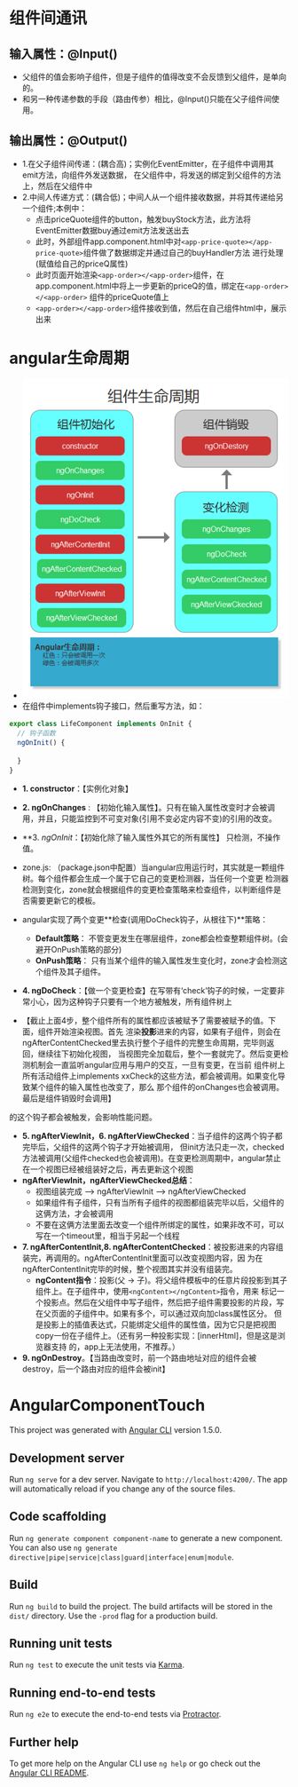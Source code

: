 # 组件间通讯
  ## 输入属性：@Input()
  - 父组件的值会影响子组件，但是子组件的值得改变不会反馈到父组件，是单向的。
  - 和另一种传递参数的手段（路由传参）相比，@Input()只能在父子组件间使用。
  ## 输出属性：@Output()
  - 1.在父子组件间传递：(耦合高)；实例化EventEmitter，在子组件中调用其emit方法，向组件外发送数据，
  在父组件中，将发送的绑定到父组件的方法上，然后在父组件中
  - 2.中间人传递方式：(耦合低)；中间人从一个组件接收数据，并将其传递给另一个组件;本例中：
    - 点击priceQuote组件的button，触发buyStock方法，此方法将EventEmitter<PriceQuote>数据buy通过emit方法发送出去
    - 此时，外部组件app.component.html中对```<app-price-quote></app-price-quote>```组件做了数据绑定并通过自己的buyHandler方法
    进行处理(赋值给自己的priceQ属性)
    - 此时页面开始渲染```<app-order></<app-order>```组件，在app.component.html中将上一步更新的priceQ的值，绑定在```<app-order></<app-order>```
    组件的priceQuote值上
    - ```<app-order></<app-order>```组件接收到值，然后在自己组件html中，展示出来

# angular生命周期
-  ![image](https://github.com/angular4-study/angular-component-touch/blob/master/lifeCycle.png)
- 在组件中implements钩子接口，然后重写方法，如：
```ts
export class LifeComponent implements OnInit {
  // 钩子函数
  ngOnInit() {
  
  }
}
```
- **1. constructor**：【实例化对象】
- **2. ngOnChanges** : 【初始化输入属性】。只有在输入属性改变时才会被调用，并且，只能监控到不可变对象(引用不变必定内容不变)的引用的改变。
- **3. *ngOnInit*：【初始化除了输入属性外其它的所有属性】
只检测，不操作值。
- zone.js: （package.json中配置）当angular应用运行时，其实就是一颗组件树。每个组件都会生成一个属于它自己的变更检测器，当任何一个变更
检测器检测到变化，zone就会根据组件的变更检查策略来检查组件，以判断组件是否需要更新它的模板。
- angular实现了两个变更**检查(调用DoCheck钩子，从根往下)**策略：
  - **Default策略**： 不管变更发生在哪层组件，zone都会检查整颗组件树。(会避开OnPush策略的部分)
  - **OnPush策略**： 只有当某个组件的输入属性发生变化时，zone才会检测这个组件及其子组件。
- **4. ngDoCheck**：【做一个变更检查】在写带有‘check’钩子的时候，一定要非常小心，因为这种钩子只要有一个地方被触发，所有组件树上

- 【截止上面4步，整个组件所有的属性都应该被赋予了需要被赋予的值。下面，组件开始渲染视图。首先
渲染**投影**进来的内容，如果有子组件，则会在ngAfterContentChecked里去执行整个子组件的完整生命周期，完毕则返回，继续往下初始化视图，
当视图完全加载后，整个一套就完了。然后变更检测机制会一直监听angular应用与用户的交互，一旦有变更，在当前
组件树上所有活动组件上implements xxCheck的这些方法，都会被调用。如果变化导致某个组件的输入属性也改变了，那么
那个组件的onChanges也会被调用。最后是组件销毁时会调用】

的这个钩子都会被触发，会影响性能问题。
- **5. ngAfterViewInit，6. ngAfterViewChecked**：当子组件的这两个钩子都完毕后，父组件的这两个钩子才开始被调用，
但init方法只走一次，checked方法被调用(父组件checked也会被调用)。在变更检测周期中，angular禁止在一个视图已经被组装好之后，再去更新这个视图
- **ngAfterViewInit，ngAfterViewChecked总结**：
  - 视图组装完成  --> ngAfterViewInit --> ngAfterViewChecked
  - 如果组件有子组件，只有当所有子组件的视图都组装完毕以后，父组件的这俩方法，才会被调用
  - 不要在这俩方法里面去改变一个组件所绑定的属性，如果非改不可，可以写在一个timeout里，相当于另起一个线程
- **7. ngAfterContentInit,8. ngAfterContentChecked**：被投影进来的内容组装完，再调用的。ngAfterContentInit里面可以改变视图内容，因
为在ngAfterContentInit完毕的时候，整个视图其实并没有组装完。
  - **ngContent指令**：投影(父 -> 子)。将父组件模板中的任意片段投影到其子组件上。在子组件中，使用```<ngContent></ngContent>```指令，用来
  标记一个投影点。然后在父组件中写子组件，然后把子组件需要投影的片段，写在父页面的子组件中。如果有多个，可以通过双向加class属性区分。
  但是投影上的插值表达式，只能绑定父组件的属性值，因为它只是把视图copy一份在子组件上。（还有另一种投影实现：[innerHtml]，但是这是浏览器支持
  的，app上无法使用，不推荐。）
- **9. ngOnDestroy**。【当路由改变时，前一个路由地址对应的组件会被destroy，后一个路由对应的组件会被init】













# AngularComponentTouch

This project was generated with [Angular CLI](https://github.com/angular/angular-cli) version 1.5.0.

## Development server

Run `ng serve` for a dev server. Navigate to `http://localhost:4200/`. The app will automatically reload if you change any of the source files.

## Code scaffolding

Run `ng generate component component-name` to generate a new component. You can also use `ng generate directive|pipe|service|class|guard|interface|enum|module`.

## Build

Run `ng build` to build the project. The build artifacts will be stored in the `dist/` directory. Use the `-prod` flag for a production build.

## Running unit tests

Run `ng test` to execute the unit tests via [Karma](https://karma-runner.github.io).

## Running end-to-end tests

Run `ng e2e` to execute the end-to-end tests via [Protractor](http://www.protractortest.org/).

## Further help

To get more help on the Angular CLI use `ng help` or go check out the [Angular CLI README](https://github.com/angular/angular-cli/blob/master/README.md).
